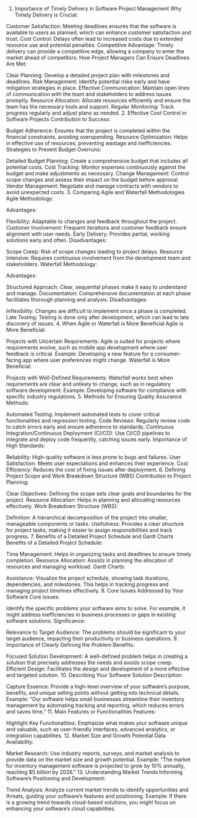1. Importance of Timely Delivery in Software Project Management
Why Timely Delivery is Crucial:

Customer Satisfaction: Meeting deadlines ensures that the software is available to users as planned, which can enhance customer satisfaction and trust.
Cost Control: Delays often lead to increased costs due to extended resource use and potential penalties.
Competitive Advantage: Timely delivery can provide a competitive edge, allowing a company to enter the market ahead of competitors.
How Project Managers Can Ensure Deadlines Are Met:

Clear Planning: Develop a detailed project plan with milestones and deadlines.
Risk Management: Identify potential risks early and have mitigation strategies in place.
Effective Communication: Maintain open lines of communication with the team and stakeholders to address issues promptly.
Resource Allocation: Allocate resources efficiently and ensure the team has the necessary tools and support.
Regular Monitoring: Track progress regularly and adjust plans as needed.
2. Effective Cost Control in Software Projects
Contribution to Success:

Budget Adherence: Ensures that the project is completed within the financial constraints, avoiding overspending.
Resource Optimization: Helps in effective use of resources, preventing wastage and inefficiencies.
Strategies to Prevent Budget Overruns:

Detailed Budget Planning: Create a comprehensive budget that includes all potential costs.
Cost Tracking: Monitor expenses continuously against the budget and make adjustments as necessary.
Change Management: Control scope changes and assess their impact on the budget before approval.
Vendor Management: Negotiate and manage contracts with vendors to avoid unexpected costs.
3. Comparing Agile and Waterfall Methodologies
Agile Methodology:

Advantages:

Flexibility: Adaptable to changes and feedback throughout the project.
Customer Involvement: Frequent iterations and customer feedback ensure alignment with user needs.
Early Delivery: Provides partial, working solutions early and often.
Disadvantages:

Scope Creep: Risk of scope changes leading to project delays.
Resource Intensive: Requires continuous involvement from the development team and stakeholders.
Waterfall Methodology:

Advantages:

Structured Approach: Clear, sequential phases make it easy to understand and manage.
Documentation: Comprehensive documentation at each phase facilitates thorough planning and analysis.
Disadvantages:

Inflexibility: Changes are difficult to implement once a phase is completed.
Late Testing: Testing is done only after development, which can lead to late discovery of issues.
4. When Agile or Waterfall is More Beneficial
Agile is More Beneficial:

Projects with Uncertain Requirements: Agile is suited for projects where requirements evolve, such as mobile app development where user feedback is critical.
Example: Developing a new feature for a consumer-facing app where user preferences might change.
Waterfall is More Beneficial:

Projects with Well-Defined Requirements: Waterfall works best when requirements are clear and unlikely to change, such as in regulatory software development.
Example: Developing software for compliance with specific industry regulations.
5. Methods for Ensuring Quality Assurance
Methods:

Automated Testing: Implement automated tests to cover critical functionalities and regression testing.
Code Reviews: Regularly review code to catch errors early and ensure adherence to standards.
Continuous Integration/Continuous Deployment (CI/CD): Use CI/CD pipelines to integrate and deploy code frequently, catching issues early.
Importance of High Standards:

Reliability: High-quality software is less prone to bugs and failures.
User Satisfaction: Meets user expectations and enhances their experience.
Cost Efficiency: Reduces the cost of fixing issues after deployment.
6. Defining Project Scope and Work Breakdown Structure (WBS)
Contribution to Project Planning:

Clear Objectives: Defining the scope sets clear goals and boundaries for the project.
Resource Allocation: Helps in planning and allocating resources effectively.
Work Breakdown Structure (WBS):

Definition: A hierarchical decomposition of the project into smaller, manageable components or tasks.
Usefulness: Provides a clear structure for project tasks, making it easier to assign responsibilities and track progress.
7. Benefits of a Detailed Project Schedule and Gantt Charts
Benefits of a Detailed Project Schedule:

Time Management: Helps in organizing tasks and deadlines to ensure timely completion.
Resource Allocation: Assists in planning the allocation of resources and managing workload.
Gantt Charts:

Assistance: Visualize the project schedule, showing task durations, dependencies, and milestones. This helps in tracking progress and managing project timelines effectively.
8. Core Issues Addressed by Your Software
Core Issues:

Identify the specific problems your software aims to solve. For example, it might address inefficiencies in business processes or gaps in existing software solutions.
Significance:

Relevance to Target Audience: The problems should be significant to your target audience, impacting their productivity or business operations.
9. Importance of Clearly Defining the Problem
Benefits:

Focused Solution Development: A well-defined problem helps in creating a solution that precisely addresses the needs and avoids scope creep.
Efficient Design: Facilitates the design and development of a more effective and targeted solution.
10. Describing Your Software Solution
Description:

Capture Essence: Provide a high-level overview of your software’s purpose, benefits, and unique selling points without getting into technical details.
Example: “Our software helps small businesses streamline their inventory management by automating tracking and reporting, which reduces errors and saves time.”
11. Main Features or Functionalities
Features:

Highlight Key Functionalities: Emphasize what makes your software unique and valuable, such as user-friendly interfaces, advanced analytics, or integration capabilities.
12. Market Size and Growth Potential
Data Availability:

Market Research: Use industry reports, surveys, and market analysis to provide data on the market size and growth potential.
Example: “The market for inventory management software is projected to grow by 10% annually, reaching $5 billion by 2026.”
13. Understanding Market Trends
Informing Software’s Positioning and Development:

Trend Analysis: Analyze current market trends to identify opportunities and threats, guiding your software’s features and positioning.
Example: If there is a growing trend towards cloud-based solutions, you might focus on enhancing your software’s cloud capabilities.